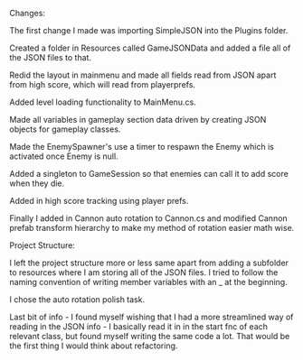 Changes:

The first change I made was importing SimpleJSON into the Plugins folder.

Created a folder in Resources called GameJSONData and added a file all of the JSON files to that.

Redid the layout in mainmenu and made all fields read from JSON apart from high score, which will read from playerprefs.

Added level loading functionality to MainMenu.cs.

Made all variables in gameplay section data driven by creating JSON objects for gameplay classes.

Made the EnemySpawner's use a timer to respawn the Enemy which is activated once Enemy is null. 

Added a singleton to GameSession so that enemies can call it to add score when they die.

Added in high score tracking using player prefs.

Finally I added in Cannon auto rotation to Cannon.cs and modified Cannon prefab transform hierarchy to make my method of rotation easier math wise. 

Project Structure:

I left the project structure more or less same apart from adding a subfolder to resources where I am storing all of the JSON files. I tried to follow the naming convention of writing member variables with an _ at the beginning.

I chose the auto rotation polish task.

Last bit of info - I found myself wishing that I had a more streamlined way of reading in the JSON info - I basically read it in in the start fnc of each relevant class, but found myself writing the same code a lot. That would be the first thing I would think about refactoring.
